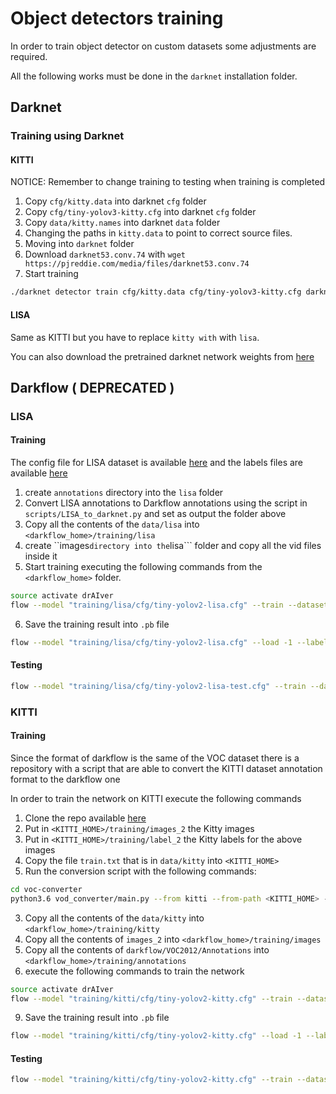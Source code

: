 # Object detectors training

In order to train object detector on custom datasets some adjustments are required.

All the following works must be done in the ```darknet``` installation folder.

## Darknet

### Training using Darknet 

#### KITTI

NOTICE: Remember to change training to testing when training is completed

1. Copy ```cfg/kitty.data``` into darknet ```cfg``` folder
2. Copy ```cfg/tiny-yolov3-kitty.cfg``` into darknet ```cfg``` folder
3. Copy ```data/kitty.names``` into darknet ```data``` folder
4. Changing the paths in ```kitty.data``` to point to correct source files.
5. Moving into ```darknet``` folder
6. Download ```darknet53.conv.74``` with ```wget https://pjreddie.com/media/files/darknet53.conv.74```
7. Start training
```sh
./darknet detector train cfg/kitty.data cfg/tiny-yolov3-kitty.cfg darknet53.conv.74
```

#### LISA

Same as KITTI but you have to replace ```kitty with``` with ```lisa```.

You can also download the pretrained darknet network weights from [here](https://drive.google.com/drive/folders/1Xnw9V8DB0w5RZ8zmVMusUf0h7CnmreSr?usp=sharing)



## Darkflow ( DEPRECATED )

### LISA

#### Training

The config file for LISA dataset is available [here](https://github.com/MarcoSignoretto/drAIver/tree/master/data/trafficsigns_detector/tiny-yolov2-lisa.cfg) and the labels files are available [here](https://github.com/MarcoSignoretto/drAIver/tree/master/data/trafficsigns_detector/labels.txt) 

1. create ```annotations``` directory into the ```lisa``` folder
2. Convert LISA annotations to Darkflow annotations using the script in ```scripts/LISA_to_darknet.py``` and set as output the folder above
3. Copy all the contents of the ```data/lisa``` into ```<darkflow_home>/training/lisa```
4. create ``images``` directory into the ```lisa``` folder and copy all the vid files inside it
5. Start training executing the following commands from the ```<darkflow_home>``` folder.

```sh
source activate drAIver
flow --model "training/lisa/cfg/tiny-yolov2-lisa.cfg" --train --dataset "training/lisa/images" --annotation "training/lisa/annotations" --labels "training/lisa/labels.txt"
```
6. Save the training result into ```.pb``` file 
```sh
flow --model "training/lisa/cfg/tiny-yolov2-lisa.cfg" --load -1 --labels "training/lisa/labels.txt" --savepb
```

#### Testing
```sh
flow --model "training/lisa/cfg/tiny-yolov2-lisa-test.cfg" --train --dataset "training/lisa/images" --annotation "training/lisa/annotations" --labels "training/lisa/labels.txt"
```

### KITTI

#### Training

Since the format of darkflow is the same of the VOC dataset there is a repository with a script that are able to convert the KITTI dataset annotation format to the darkflow one

In order to train the network on KITTI execute the following commands

1. Clone the repo available [here](https://github.com/umautobots/vod-converter)
2. Put in ```<KITTI_HOME>/training/images_2``` the Kitty images
3. Put in ```<KITTI_HOME>/training/label_2``` the Kitty labels for the above images
4. Copy the file ```train.txt``` that is in ```data/kitty``` into ```<KITTI_HOME>```
5. Run the conversion script with the following commands:
```sh
cd voc-converter
python3.6 vod_converter/main.py --from kitti --from-path <KITTI_HOME> --to voc --to-path <KITTI_HOME>/darkflow
```
3. Copy all the contents of the ```data/kitty``` into ```<darkflow_home>/training/kitty```
6. Copy all the contents of ```images_2```  into ```<darkflow_home>/training/images```
7. Copy all the contents of ```darkflow/VOC2012/Annotations```  into ```<darkflow_home>/training/annotations```
8. execute the following commands to train the network

```sh
source activate drAIver
flow --model "training/kitti/cfg/tiny-yolov2-kitty.cfg" --train --dataset "training/kitti/images" --annotation "training/kitti/annotations" --labels "training/kitti/labels.txt"
```

9. Save the training result into ```.pb``` file
```sh
flow --model "training/kitti/cfg/tiny-yolov2-kitty.cfg" --load -1 --labels "training/kitti/labels.txt" --savepb
```

#### Testing
```sh
flow --model "training/kitti/cfg/tiny-yolov2-kitty.cfg" --train --dataset "training/kitti/images" --annotation "training/kitti/annotations" --labels "training/kitti/labels.txt"
```

